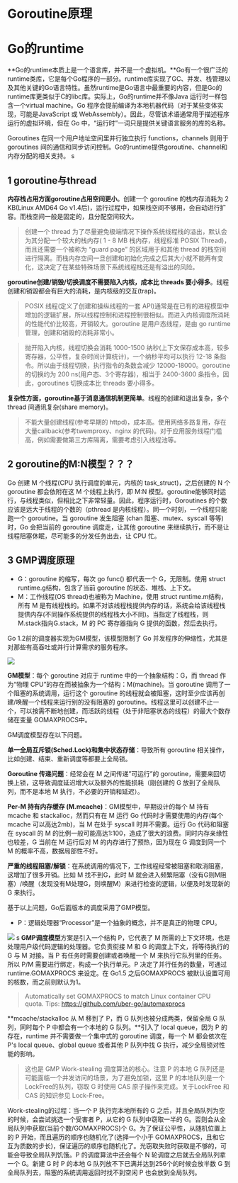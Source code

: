 ﻿# Goroutine原理 #

# Go的runtime #

**Go的runtime本质上是一个语言库，并不是一个虚拟机。**Go有一个很广泛的runtime类库，它是每个Go程序的一部分。runtime库实现了GC、并发、栈管理以及其他关键的Go语言特性。虽然runtime是Go语言中最重要的内容，但是Go的runtime库更类似于C的libc库。实际上，Go的runtime并不像Java 运行时一样包含一个virtual machine。Go 程序会提前编译为本地机器代码（对于某些变体实现，可能是JavaScript 或 WebAssembly）。因此，尽管该术语通常用于描述程序运行的虚拟环境，但在 Go 中，“运行时”一词只是提供关键语言服务的库的名称。

Goroutines 在同一个用户地址空间里并行独立执行 functions，channels 则用于 goroutines 间的通信和同步访问控制。Go的runtime提供goroutine、channel和内存分配的相关支持。
s

## 1 goroutine与thread ##

**内存栈占用方面goroutine占用空间更小**。创建一个 goroutine 的栈内存消耗为 2 KB(Linux AMD64 Go v1.4后)，运行过程中，如果栈空间不够用，会自动进行扩容。而栈空间一般是固定的，且分配空间较大。

> 创建一个 thread 为了尽量避免极端情况下操作系统线程栈的溢出，默认会为其分配一个较大的栈内存( 1 - 8 MB 栈内存，线程标准 POSIX Thread)，而且还需要一个被称为 “guard page” 的区域用于和其他 thread 的栈空间进行隔离。而栈内存空间一旦创建和初始化完成之后其大小就不能再有变化，这决定了在某些特殊场景下系统线程栈还是有溢出的风险。

**goroutine创建/销毁/切换调度不需要陷入内核，成本比 threads 要小得多**。线程创建和销毀都会有巨大的消耗，是内核级的交互(trap)。

> POSIX 线程(定义了创建和操纵线程的一套 API)通常是在已有的进程模型中增加的逻辑扩展，所以线程控制和进程控制很相似。而进入内核调度所消耗的性能代价比较高，开销较大。goroutine 是用户态线程，是由 go runtime 管理，创建和销毁的消耗非常小。

> 抛开陷入内核，线程切换会消耗 1000-1500 纳秒(上下文保存成本高，较多寄存器，公平性，复杂时间计算统计)，一个纳秒平均可以执行 12-18 条指令。所以由于线程切换，执行指令的条数会减少 12000-18000。goroutine 的切换约为 200 ns(用户态、3个寄存器)，相当于 2400-3600 条指令。因此，goroutines 切换成本比 threads 要小得多。

**复杂性方面，goroutine基于消息通信机制更简单**。线程的创建和退出复杂，多个 thread 间通讯复杂(share memory)。

> 不能大量创建线程(参考早期的 httpd)，成本高。使用网络多路复用，存在大量callback(参考twemproxy、nginx 的代码)。对于应用服务线程门槛高，例如需要做第三方库隔离，需要考虑引入线程池等。

## 2 goroutine的M:N模型？？？ ##

Go 创建 M 个线程(CPU 执行调度的单元，内核的 task_struct)，之后创建的 N 个 goroutine 都会依附在这 M 个线程上执行，即 M:N 模型。goroutine能够同时运行，与线程类似，但相比之下非常轻量。因此，程序运行时，Goroutines 的个数应该是远大于线程的个数的（pthread 是内核线程）。同一个时刻，一个线程只能跑一个 goroutine。当 goroutine 发生阻塞 (chan 阻塞、mutex、syscall 等等) 时，Go 会把当前的 goroutine 调度走，让其他 goroutine 来继续执行，而不是让线程阻塞休眠，尽可能多的分发任务出去，让 CPU 忙。

## 3 GMP调度原理 ##

* G：goroutine 的缩写，每次 go func() 都代表一个 G，无限制。使用 struct runtime.g结构，包含了当前 goroutine 的状态、堆栈、上下文。
* M：工作线程(OS thread)也被称为 Machine，使用 struct runtime.m结构，所有 M 是有线程栈的。如果不对该线程栈提供内存的话，系统会给该线程栈提供内存(不同操作系统提供的线程栈大小不同)。当指定了线程栈，则 M.stack指向G.stack，M 的 PC 寄存器指向 G 提供的函数，然后去执行。

Go 1.2前的调度器实现为GM模型，该模型限制了 Go 并发程序的伸缩性，尤其是对那些有高吞吐或并行计算需求的服务程序。

![](https://raw.githubusercontent.com/yixy4app/images/picgo/202406082135651.png)

**GM模型**：每个 goroutine 对应于 runtime 中的一个抽象结构：G，而 thread 作为“物理 CPU”的存在而被抽象为一个结构：M(machine)。当 goroutine 调用了一个阻塞的系统调用，运行这个 goroutine 的线程就会被阻塞，这时至少应该再创建/唤醒一个线程来运行别的没有阻塞的 goroutine。线程这里可以创建不止一个，可以按需不断地创建，而活跃的线程（处于非阻塞状态的线程）的最大个数存储在变量 GOMAXPROCS中。

GM调度模型存在以下问题。

**单一全局互斥锁(Sched.Lock)和集中状态存储**：导致所有 goroutine 相关操作，比如创建、结束、重新调度等都要上全局锁。

**Goroutine 传递问题**：经常会在 M 之间传递”可运行”的 goroutine，需要来回切换上锁，这导致调度延迟增大以及额外的性能损耗（刚创建的 G 放到了全局队列，而不是本地 M 执行，不必要的开销和延迟）。

**Per-M 持有内存缓存 (M.mcache)**：GM模型中，早期设计的每个 M 持有 mcache 和 stackalloc，然而只有在 M 运行 Go 代码时才需要使用的内存(每个 mcache 可以高达2mb)，当 M 在处于 syscall 时并不需要。运行 Go 代码和阻塞在 syscall 的 M 的比例一般可能高达1:100，造成了很大的浪费。同时内存亲缘性也较差，G 当前在 M 运行后对 M 的内存进行了预热，因为现在 G 调度到同一个 M 的概率不高，数据局部性不好。

**严重的线程阻塞/解锁**：在系统调用的情况下，工作线程经常被阻塞和取消阻塞，这增加了很多开销。比如 M 找不到G，此时 M 就会进入频繁阻塞（没有G则M阻塞）/唤醒（发现没有M处理G，则唤醒M）来进行检查的逻辑，以便及时发现新的 G 来执行。

基于以上问题，Go后面版本的调度采用了GMP模型。

* P：逻辑处理器“Processor”是一个抽象的概念，并不是真正的物理 CPU。

![](https://raw.githubusercontent.com/yixy4app/images/picgo/202406082134182.png)
s
**GMP调度模型**方案是引入一个结构 P，它代表了 M 所需的上下文环境，也是处理用户级代码逻辑的处理器。它负责衔接 M 和 G 的调度上下文，将等待执行的 G 与 M 对接。当 P 有任务时需要创建或者唤醒一个 M 来执行它队列里的任务。所以 P/M 需要进行绑定，构成一个执行单元。P 决定了并行任务的数量，可通过 runtime.GOMAXPROCS 来设定。在 Go1.5 之后GOMAXPROCS 被默认设置可用的核数，而之前则默认为1。

> Automatically set GOMAXPROCS to match Linux container CPU quota. Tips: https://github.com/uber-go/automaxprocs

**mcache/stackalloc 从 M 移到了 P，而 G 队列也被分成两类，保留全局 G 队列，同时每个 P 中都会有一个本地的 G 队列。**引入了 local queue，因为 P 的存在，runtime 并不需要做一个集中式的 goroutine 调度，每一个 M 都会依次在 P's local queue、global queue 或者其他 P 队列中找 G 执行，减少全局锁对性能的影响。

> 这也是 GMP Work-stealing 调度算法的核心。注意 P 的本地 G 队列还是可能面临一个并发访问的场景，为了避免加锁，这里 P 的本地队列是一个 LockFree的队列，窃取 G 时使用 CAS 原子操作来完成。关于LockFree 和 CAS 的知识参见 Lock-Free。

Work-stealing的过程：当一个 P 执行完本地所有的 G 之后，并且全局队列为空的时候，会尝试挑选一个受害者 P，从它的 G 队列中窃取一半的 G。否则会从全局队列中获取(当前个数/GOMAXPROCS)个 G。为了保证公平性，从随机位置上的 P 开始，而且遍历的顺序也随机化了(选择一个小于 GOMAXPROCS，且和它互为质数的步长)，保证遍历的顺序也随机化了。光窃取失败时获取是不够的，可能会导致全局队列饥饿。P 的调度算法中还会每个 N 轮调度之后就去全局队列拿一个 G。新建 G 时 P 的本地 G 队列放不下已满并达到256个的时候会放半数 G 到全局队列去，阻塞的系统调用返回时找不到空闲 P 也会放到全局队列。



